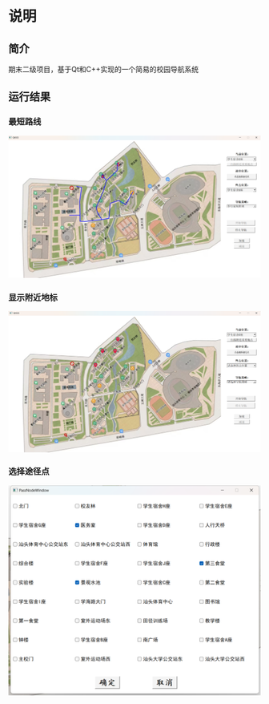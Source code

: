 # 说明

## 简介

期末二级项目，基于Qt和C++实现的一个简易的校园导航系统

## 运行结果
### 最短路线
![image](https://github.com/Ars1027/QtSGS/blob/master/%E8%BF%90%E8%A1%8C%E7%BB%93%E6%9E%9C%E6%88%AA%E5%9B%BE/%E5%AF%BC%E8%88%AA%E8%BF%90%E8%A1%8C%E7%BB%93%E6%9E%9C.png)
### 显示附近地标
![image](https://github.com/Ars1027/QtSGS/blob/master/%E8%BF%90%E8%A1%8C%E7%BB%93%E6%9E%9C%E6%88%AA%E5%9B%BE/%E6%89%AB%E6%8F%8F%E9%99%84%E8%BF%91%E9%87%8D%E8%A6%81%E5%9C%B0%E7%82%B9.png)
### 选择途径点
![image](https://github.com/Ars1027/QtSGS/blob/master/%E8%BF%90%E8%A1%8C%E7%BB%93%E6%9E%9C%E6%88%AA%E5%9B%BE/%E9%80%94%E5%BE%84%E7%82%B9%E9%80%89%E6%8B%A9%E7%AA%97%E5%8F%A3.png)
